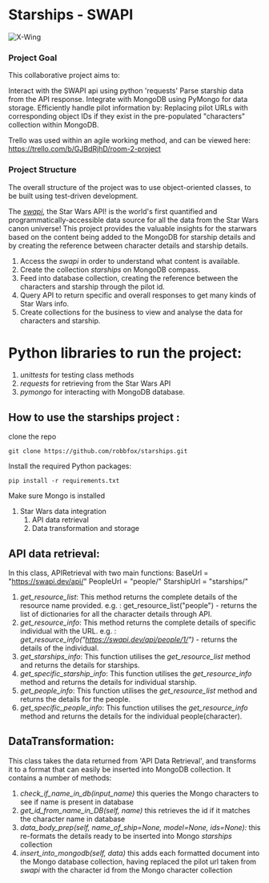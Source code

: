 # Starships - SWAPI

![X-Wing](https://www.denofgeek.com/wp-content/uploads/2019/12/x-wing.jpg?w=1024)
### Project Goal

This collaborative project aims to:

Interact with the SWAPI api using python 'requests'
Parse starship data from the API response.
Integrate with MongoDB using PyMongo for data storage.
Efficiently handle pilot information by:
Replacing pilot URLs with corresponding object IDs if they exist in the pre-populated "characters" collection within MongoDB.

Trello was used within an agile working method, and can be viewed here:
https://trello.com/b/GJBdRjhD/room-2-project

### Project Structure

The overall structure of the project was to use object-oriented classes, to be built using test-driven development.


The [*swapi*](https://swapi.dev/), the Star Wars API! is the world's first quantified and programmatically-accessible data source for all the data from the Star Wars canon universe! This project provides the valuable insights for the starwars based on the content being added to the MongoDB for starship details and by creating the reference between character details and starship details.
1. Access the *swapi* in order to understand what content is available.
2. Create the collection *starships* on MongoDB compass.
3. Feed into database collection, creating the reference between the characters and starship through the pilot id. 
4. Query API to return specific and overall responses to get many kinds of Star Wars info.
5.  Create collections for the business to view and analyse the data for characters and starship. 

# Python libraries to run the project:
1.  *unittests* for testing class methods
2.  *requests* for retrieving from the Star Wars API
3.  *pymongo* for interacting with MongoDB database.

## How to use the starships project :

clone the repo
````
git clone https://github.com/robbfox/starships.git
````

Install the required Python packages:
````
pip install -r requirements.txt
````
Make sure Mongo is installed


1.  Star Wars data integration
    1. API data retrieval
    2. Data transformation and storage
## API data retrieval:
In this class, APIRetrieval with two main functions:
BaseUrl = "https://swapi.dev/api/"
PeopleUrl = "people/"
StarshipUrl = "starships/"
1.  *get_resource_list*: This method returns the complete details of the resource name provided. 
e.g. : get_resource_list("people") -  returns the list of dictionaries for all the character details through API.
2. *get_resource_info*: This method returns the complete details of specific individual with the URL.
e.g. : *get_resource_info("https://swapi.dev/api/people/1/")* - returns the details of the individual.
3.  *get_starships_info*: This function utilises the *get_resource_list* method and returns the details for starships.
4.  *get_specific_starship_info*: This function utilises the *get_resource_info* method and returns the details for individual starship.
5.  *get_people_info*: This function utilises the *get_resource_list* method and returns the details for the people.
6.  *get_specific_people_info*: This function utilises the *get_resource_info* method and returns the details for the individual people(character). 

## DataTransformation:
This class takes the data returned from 'API Data Retrieval', and transforms it to a format that can easily be inserted into MongoDB collection.
It contains a number of methods:
1. *check_if_name_in_db(input_name)* this queries the Mongo characters to see if name is present in database
2. *get_id_from_name_in_DB(self, name)* this retrieves the id if it matches the character name in database
3. *data_body_prep(self, name_of_ship=None, model=None, ids=None):* this re-formats the details ready to be inserted into Mongo *starships* collection
4. *insert_into_mongodb(self, data)* this adds each formatted document into the Mongo database collection, having replaced the pilot url taken from *swapi* with the character id from the Mongo character collection







